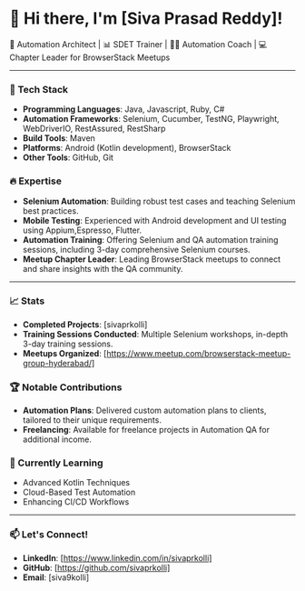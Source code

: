 # 👋 Hi there, I'm [Siva Prasad Reddy]!

🚀 Automation Architect | 📊 SDET Trainer | 👨‍🏫 Automation Coach | 💻 Chapter Leader for BrowserStack Meetups

---

### 🔧 Tech Stack
- **Programming Languages**: Java, Javascript, Ruby, C#
- **Automation Frameworks**: Selenium, Cucumber, TestNG, Playwright, WebDriverIO, RestAssured, RestSharp
- **Build Tools**: Maven
- **Platforms**: Android (Kotlin development), BrowserStack
- **Other Tools**: GitHub, Git

### 🔥 Expertise
- **Selenium Automation**: Building robust test cases and teaching Selenium best practices.
- **Mobile Testing**: Experienced with Android development and UI testing using Appium,Espresso, Flutter.
- **Automation Training**: Offering Selenium and QA automation training sessions, including 3-day comprehensive Selenium courses.
- **Meetup Chapter Leader**: Leading BrowserStack meetups to connect and share insights with the QA community.

---

### 📈 Stats
- **Completed Projects**: [sivaprkolli]
- **Training Sessions Conducted**: Multiple Selenium workshops, in-depth 3-day training sessions.
- **Meetups Organized**: [https://www.meetup.com/browserstack-meetup-group-hyderabad/]

### 🏆 Notable Contributions
- **Automation Plans**: Delivered custom automation plans to clients, tailored to their unique requirements.
- **Freelancing**: Available for freelance projects in Automation QA for additional income.

### 🌱 Currently Learning
- Advanced Kotlin Techniques
- Cloud-Based Test Automation
- Enhancing CI/CD Workflows

---

### 📫 Let's Connect!
- **LinkedIn**: [https://www.linkedin.com/in/sivaprkolli]
- **GitHub**: [https://github.com/sivaprkolli]
- **Email**: [siva9kolli]
